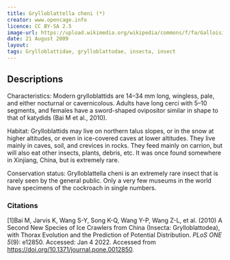 ```yaml
---
title: Grylloblattella cheni (*)
creator: www.opencage.info
licence: CC BY-SA 2.5
image-url: https://upload.wikimedia.org/wikipedia/commons/f/fa/Galloisiana_nipponensis_2.jpg
date: 21 August 2009
layout: 
tags: Grylloblattidae, grylloblattodae, insecta, insect
---
```

## Descriptions
Characteristics: Modern grylloblattids are 14–34 mm long, wingless, pale, and either nocturnal or cavernicolous. Adults have long cerci with 5–10 segments, and females have a sword-shaped ovipositor similar in shape to that of katydids (Bai M et al., 2010).

Habitat: Grylloblattids may live on northern talus slopes, or in the snow at higher altitudes, or even in ice-covered caves at lower altitudes. They live mainly in caves, soil, and crevices in rocks. They feed mainly on carrion, but will also eat other insects, plants, debris, etc. It was once found somewhere in Xinjiang, China, but is extremely rare.

Conservation status: Grylloblattella cheni is an extremely rare insect that is rarely seen by the general public. Only a very few museums in the world have specimens of the cockroach in single numbers.

### Citations
[1]Bai M, Jarvis K, Wang S-Y, Song K-Q, Wang Y-P, Wang Z-L, et al. (2010) A Second New Species of Ice Crawlers from China (Insecta: Grylloblattodea), with Thorax Evolution and the Prediction of Potential Distribution. _PLoS ONE 5_(9): e12850. Accessed: Jan 4 2022. Accessed from https://doi.org/10.1371/journal.pone.0012850. 


